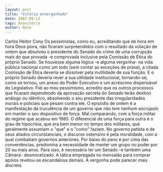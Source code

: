 ```yaml
---
layout: post
title: "Vitória envergonhada"
date: 2007-09-13
tags: Anavitória
author: None
---
```

Carlos Heitor Cony
Os pessimistas, como eu, acreditando que de hora em hora Deus piora, n&atilde;o ficaram surpreendidos com o resultado da vota&ccedil;&atilde;o de ontem que absolveu o presidente do Senado do crime de uma corrup&ccedil;&atilde;o mais do que provada -e comprovada inclusive pela Comiss&atilde;o de &Eacute;tica do pr&oacute;prio Senado.
Se houvesse alguma l&oacute;gica -e alguma vergonha- na vida p&uacute;blica nacional como um todo (sem contar as exce&ccedil;&otilde;es de praxe), a citada Comiss&atilde;o de &Eacute;tica deveria se dissolver pela inutilidade de sua fun&ccedil;&atilde;o. E o pr&oacute;prio Senado deveria rever a sua utilidade institucional, tornando-se, como se tornou, um anexo do Poder Executivo e um acr&eacute;scimo dispens&aacute;vel do Legislativo.
Fiel ao meu pessimismo, acredito que os outros processos que ficaram dependendo da aprova&ccedil;&atilde;o secreta do Senado ter&atilde;o destino an&aacute;logo ou id&ecirc;ntico, absolvendo o seu presidente das irregularidades morais e policiais que pesam contra ele. 
O epis&oacute;dio de ontem &eacute; a manifesta&ccedil;&atilde;o da trucul&ecirc;ncia de um governo que n&atilde;o tem nenhum escr&uacute;pulo em manter o seu dispositivo de for&ccedil;a. Mal comparando, com a for&ccedil;a militar do regime que acabou em 1985.
O diferencial de uma for&ccedil;a para outra &eacute; o grau de hipocrisia, que era bem menor no tempo dos militares, que geralmente assumiam o &quot;que&quot; e o &quot;como&quot; faziam. No governo petista e de seus aliados circunstanciais, o discurso ostensivo &eacute; pela moralidade, com a qual combatiam governos anteriores. Por baixo do pano e por cima das conveni&ecirc;ncias, predomina a necessidade de manter um grupo no poder por 20 ou mais anos. Para isso, &eacute; necess&aacute;rio ter um Senado -e tamb&eacute;m uma C&acirc;mara- desmoralizado. 
A t&aacute;tica empregada no mensal&atilde;o para comprar apoios revelou-se escandalosa demais. A vergonha pode parecer mais discreta.

 